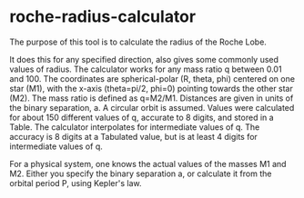 roche-radius-calculator
=======================

The purpose of this tool is to calculate the radius of the Roche Lobe.

It does this for any specified direction, also gives some commonly used values of radius. 
The calculator works for any mass ratio q between 0.01 and 100.
The coordinates are spherical-polar (R, theta, phi) centered on one star (M1), with the
x-axis (theta=pi/2, phi=0) pointing towards the other star (M2). 
The mass ratio is defined as q=M2/M1.
Distances are given in units of the binary separation, a.
A circular orbit is assumed.
Values were calculated for about 150 different values of q, accurate to 8 digits, and stored in
a Table. The calculator interpolates for intermediate values of q.
The accuracy is 8 digits at a Tabulated value, but is at least 4 digits for intermediate
values of q.

For a physical system, one knows the actual values of the masses M1 and M2.
Either you specify the binary separation a, or calculate it from the orbital
period P, using Kepler's law.
